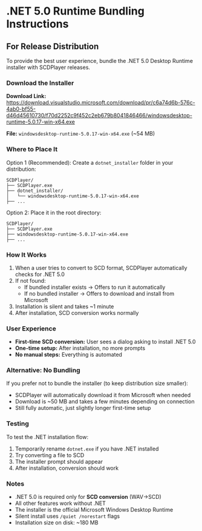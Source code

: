 # .NET 5.0 Runtime Bundling Instructions

## For Release Distribution

To provide the best user experience, bundle the .NET 5.0 Desktop Runtime installer with SCDPlayer releases.

### Download the Installer

**Download Link:** https://download.visualstudio.microsoft.com/download/pr/c6a74d6b-576c-4ab0-bf55-d46d45610730/f70d2252c9f452c2eb679b8041846466/windowsdesktop-runtime-5.0.17-win-x64.exe

**File:** `windowsdesktop-runtime-5.0.17-win-x64.exe` (~54 MB)

### Where to Place It

Option 1 (Recommended): Create a `dotnet_installer` folder in your distribution:
```
SCDPlayer/
├── SCDPlayer.exe
├── dotnet_installer/
│   └── windowsdesktop-runtime-5.0.17-win-x64.exe
├── ...
```

Option 2: Place it in the root directory:
```
SCDPlayer/
├── SCDPlayer.exe
├── windowsdesktop-runtime-5.0.17-win-x64.exe
├── ...
```

### How It Works

1. When a user tries to convert to SCD format, SCDPlayer automatically checks for .NET 5.0
2. If not found:
   - If bundled installer exists → Offers to run it automatically
   - If no bundled installer → Offers to download and install from Microsoft
3. Installation is silent and takes ~1 minute
4. After installation, SCD conversion works normally

### User Experience

- **First-time SCD conversion:** User sees a dialog asking to install .NET 5.0
- **One-time setup:** After installation, no more prompts
- **No manual steps:** Everything is automated

### Alternative: No Bundling

If you prefer not to bundle the installer (to keep distribution size smaller):
- SCDPlayer will automatically download it from Microsoft when needed
- Download is ~50 MB and takes a few minutes depending on connection
- Still fully automatic, just slightly longer first-time setup

### Testing

To test the .NET installation flow:
1. Temporarily rename `dotnet.exe` if you have .NET installed
2. Try converting a file to SCD
3. The installer prompt should appear
4. After installation, conversion should work

### Notes

- .NET 5.0 is required only for **SCD conversion** (WAV→SCD)
- All other features work without .NET
- The installer is the official Microsoft Windows Desktop Runtime
- Silent install uses `/quiet /norestart` flags
- Installation size on disk: ~180 MB
